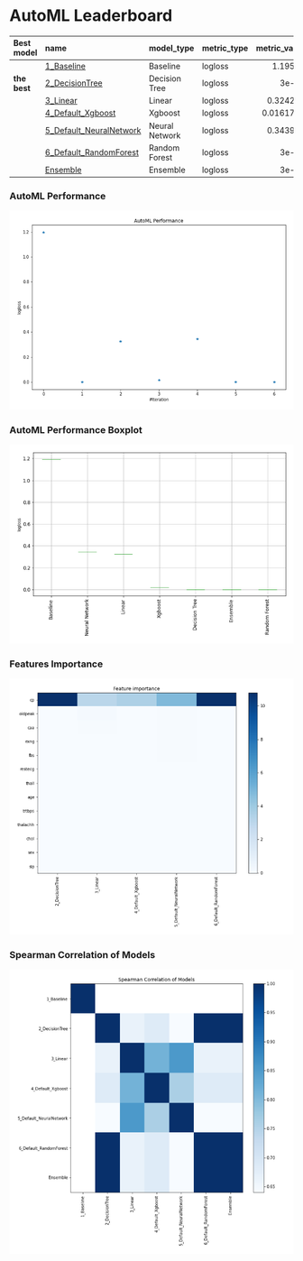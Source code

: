 # AutoML Leaderboard

| Best model   | name                                                         | model_type     | metric_type   |   metric_value |   train_time |
|:-------------|:-------------------------------------------------------------|:---------------|:--------------|---------------:|-------------:|
|              | [1_Baseline](1_Baseline/README.md)                           | Baseline       | logloss       |      1.19587   |         1.27 |
| **the best** | [2_DecisionTree](2_DecisionTree/README.md)                   | Decision Tree  | logloss       |      3e-06     |        24.73 |
|              | [3_Linear](3_Linear/README.md)                               | Linear         | logloss       |      0.324275  |        10.41 |
|              | [4_Default_Xgboost](4_Default_Xgboost/README.md)             | Xgboost        | logloss       |      0.0161751 |        14.55 |
|              | [5_Default_NeuralNetwork](5_Default_NeuralNetwork/README.md) | Neural Network | logloss       |      0.343986  |         1.97 |
|              | [6_Default_RandomForest](6_Default_RandomForest/README.md)   | Random Forest  | logloss       |      3e-06     |        14.4  |
|              | [Ensemble](Ensemble/README.md)                               | Ensemble       | logloss       |      3e-06     |         0.31 |

### AutoML Performance
![AutoML Performance](ldb_performance.png)

### AutoML Performance Boxplot
![AutoML Performance Boxplot](ldb_performance_boxplot.png)

### Features Importance
![features importance across models](features_heatmap.png)



### Spearman Correlation of Models
![models spearman correlation](correlation_heatmap.png)

